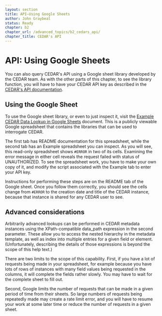 ```yaml
---
layout: section
title: API—Using Google Sheets
author: John Graybeal
status: Ready
chapter: b2
chapter_url: /advanced_topics/b2_cedars_api/
chapter_title: CEDAR's API
---
```


<h1>API: Using Google Sheets</h1>

You can also query CEDAR's API using a Google sheet library
developed by the CEDAR team.
As with the other parts of this chapter,
to see the library function, you will have to have your CEDAR API key
as described in the [CEDAR's API documentation](../../../advanced_topics/b2_cedars_api/).

<h2>Using the Google Sheet</h2>

To use the Google sheet library, or even to just inspect it,
visit the [Example CEDAR Data Lookup in Google Sheets](https://docs.google.com/spreadsheets/d/1z6Y8EcSZSkjb1-ztWa_nzYVjhTrfEzIthoBmoNYRfs4/) document. 
This is a publicly viewable Google spreadsheet that contains the libraries
that can be used to interrogate CEDAR.

The first tab has README documentation for this spreadsheet,
while the second tab has an Example spreadsheet you can inspect.
As you will see, this read-only spreadsheet shows `#ERROR` in two of its cells.
Examining the error message in either cell reveals
the request failed with status of UNAUTHORIZED.
To see the spreadsheet work, you have to make your own copy of it,
and modify the script associated with the Example tab to enter your API key.

Instructions for performing these steps are on the README tab of the Google sheet.
Once you follow them correctly,
you should see the cells change from `#ERROR`
to the creation date and title of the CEDAR instance,
because that instance is shared for any CEDAR user to see.

<h2>Advanced considerations</h2>

Arbitrarily advanced lookups can be performed in CEDAR metadata instances
using the XPath-compatible data_path expression in the second parameter.
These allow you to access the nested hierarchy in the metadata template,
as well as index into multiple entries for a given field or element.
(Unfortunately, describing the details of those expressions
is beyond the scope of this help text.)

There are two limits to the scope of this capability.
First, if you have a lot of requests being made in your spreadsheet,
for example because you have lots of rows of instances
with many field values being requested in the columns,
it will complete the fields rather slowly.
You may have to wait for the complete sheet to fill out.

Second, Google limits the number of requests
that can be made in a given period of time
from their sheets.
So large numbers of requests being repeatedly made may create a rate limit error,
and you will have to resume your work at some later time
or reduce the number of requests in a given sheet.


